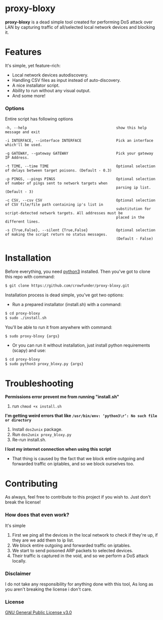 # proxy-bloxy
**proxy-bloxy** is a dead simple tool created for performing DoS attack over LAN by capturing traffic of all/selected local network devices and blocking it.
# Features
It's simple, yet feature-rich:
- Local network devices autodiscovery.
- Handling CSV files as input instead of auto-discovery.
- A nice installator script.
- Ability to run without any visual output.
- And some more!
### Options
Entire script has following options
```
-h, --help                                         show this help message and exit

-i INTERFACE, --interface INTERFACE                Pick an interface which'll be used.                                                               

-g GATEWAY, --gateway GATEWAY                      Pick your gateway IP Address.                                                                     

-t TIME, --time TIME                               Optional selection of delays between target poisons. (Default - 0.3)                                                                                   

-p PINGS, --pings PINGS                            Optional selection of number of pings sent to network targets when 
                                                   parsing ip list. (Default - 3)                                                       

-c CSV, --csv CSV                                  Optional selection of CSV file/file path containing ip's list in 
                                                   substitution for script-detected network targets. All addresses must be 
                                                   placed in the different lines.

-s {True,False}, --silent {True,False}             Optional selection of making the script return no status messages. 
                                                   (Default - False) 
```

# Installation
Before everything, you need [python3](https://www.python.org/downloads/) installed.
Then you've got to clone this repo with command:
```sh
$ git clone https://github.com/crowfunder/proxy-bloxy.git
```
Installation process is dead simple, you've got two options:
- Run a prepared installator (install.sh) with a command:
```sh
$ cd proxy-bloxy
$ sudo ./install.sh
```
You'll be able to run it from anywhere with command:
```
$ sudo proxy-bloxy {args}
```
- Or you can run it without installation, just install python requirements (scapy) and use:
```sh
$ cd proxy-bloxy
$ sudo python3 proxy_bloxy.py {args}
```


# Troubleshooting

**Permissions error prevent me from running "install.sh"**
1. run `chmod +x install.sh`

**I'm getting weird errors that like `/usr/bin/env: ‘python3\r’: No such file or directory`**
1. Install `dos2unix` package. 
2. Run `dos2unix proxy_bloxy.py`
3. Re-run install.sh.

**I lost my internet connection when using this script**
- That thing is caused by the fact that we block entire outgoing and forwarded traffic on iptables, and so we block ourselves too.

# Contributing
As always, feel free to contribute to this project if you wish to. Just don't break the license!
### How does that even work?
It's simple
1) First we ping all the devices in the local network to check if they're up, if they are we add them to ip list.
2) We block entire outgoing and forwarded traffic on iptables.
3) We start to send poisoned ARP packets to selected devices.
4) Their traffic is captured in the void, and so we perform a DoS attack locally.

### Disclaimer
I do not take any responsibility for anything done with this tool, As long as you aren't breaking the license i don't care.
### License
[GNU General Public License v3.0](https://github.com/Crowfunder/proxy-bloxy/blob/master/LICENSE)


